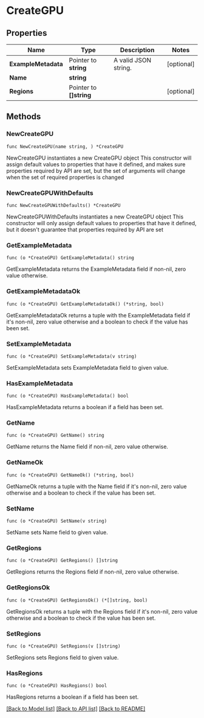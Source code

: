 # CreateGPU

## Properties

Name | Type | Description | Notes
------------ | ------------- | ------------- | -------------
**ExampleMetadata** | Pointer to **string** | A valid JSON string. | [optional] 
**Name** | **string** |  | 
**Regions** | Pointer to **[]string** |  | [optional] 

## Methods

### NewCreateGPU

`func NewCreateGPU(name string, ) *CreateGPU`

NewCreateGPU instantiates a new CreateGPU object
This constructor will assign default values to properties that have it defined,
and makes sure properties required by API are set, but the set of arguments
will change when the set of required properties is changed

### NewCreateGPUWithDefaults

`func NewCreateGPUWithDefaults() *CreateGPU`

NewCreateGPUWithDefaults instantiates a new CreateGPU object
This constructor will only assign default values to properties that have it defined,
but it doesn't guarantee that properties required by API are set

### GetExampleMetadata

`func (o *CreateGPU) GetExampleMetadata() string`

GetExampleMetadata returns the ExampleMetadata field if non-nil, zero value otherwise.

### GetExampleMetadataOk

`func (o *CreateGPU) GetExampleMetadataOk() (*string, bool)`

GetExampleMetadataOk returns a tuple with the ExampleMetadata field if it's non-nil, zero value otherwise
and a boolean to check if the value has been set.

### SetExampleMetadata

`func (o *CreateGPU) SetExampleMetadata(v string)`

SetExampleMetadata sets ExampleMetadata field to given value.

### HasExampleMetadata

`func (o *CreateGPU) HasExampleMetadata() bool`

HasExampleMetadata returns a boolean if a field has been set.

### GetName

`func (o *CreateGPU) GetName() string`

GetName returns the Name field if non-nil, zero value otherwise.

### GetNameOk

`func (o *CreateGPU) GetNameOk() (*string, bool)`

GetNameOk returns a tuple with the Name field if it's non-nil, zero value otherwise
and a boolean to check if the value has been set.

### SetName

`func (o *CreateGPU) SetName(v string)`

SetName sets Name field to given value.


### GetRegions

`func (o *CreateGPU) GetRegions() []string`

GetRegions returns the Regions field if non-nil, zero value otherwise.

### GetRegionsOk

`func (o *CreateGPU) GetRegionsOk() (*[]string, bool)`

GetRegionsOk returns a tuple with the Regions field if it's non-nil, zero value otherwise
and a boolean to check if the value has been set.

### SetRegions

`func (o *CreateGPU) SetRegions(v []string)`

SetRegions sets Regions field to given value.

### HasRegions

`func (o *CreateGPU) HasRegions() bool`

HasRegions returns a boolean if a field has been set.


[[Back to Model list]](../README.md#documentation-for-models) [[Back to API list]](../README.md#documentation-for-api-endpoints) [[Back to README]](../README.md)


